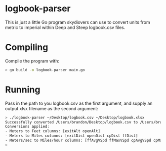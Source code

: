 # logbook-parser
This is just a little Go program skydiovers can use to convert units from metric to imperial within Deep and Steep logbook.csv files.

# Compiling
Compile the program with:
```sh
> go build -o logbook-parser main.go
```

# Running
Pass in the path to you logbook.csv as the first argument, and supply an output xlsx filename as the second argument:
```sh
> ./logbook-parser ~/Desktop/logbook.csv ~/Desktop/logbook.xlsx
Successfully converted /Users/brandon/Desktop/logbook.csv to /Users/brandon/Desktop/logbook.xlsx
Conversions applied:
- Meters to Feet columns: [exitAlt openAlt]
- Meters to Miles columns: [exitDist openDist cpDist ffDist]
- Meters/sec to Miles/hour columns: [ffAvgVSpd ffMaxVSpd cpAvgVSpd cpMaxVSpd]
> 
```